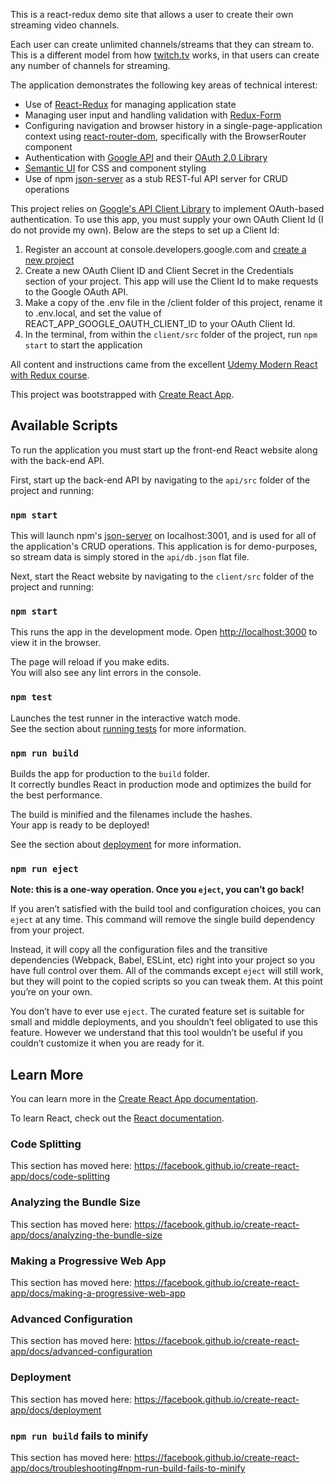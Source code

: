 This is a react-redux demo site that allows a user to create their own streaming video channels. 

Each user can create unlimited channels/streams that they can stream to. This is a different model from how [twitch.tv](https://www.twitch.tv/) works, in that users can create any number of channels for streaming.

The application demonstrates the following key areas of technical interest:

* Use of [React-Redux](https://github.com/reduxjs/react-redux) for managing application state
* Managing user input and handling validation with [Redux-Form](https://redux-form.com/)
* Configuring navigation and browser history in a single-page-application context using [react-router-dom](https://www.npmjs.com/package/react-router-dom), specifically with the BrowserRouter component
* Authentication with [Google API](https://developers.google.com/api-client-library/javascript/reference/referencedocs) and their [OAuth 2.0 Library](https://developers.google.com/api-client-library/javascript/reference/referencedocs#authentication)
* [Semantic UI](https://semantic-ui.com/) for CSS and component styling
* Use of npm [json-server](https://www.npmjs.com/package/json-server) as a stub REST-ful API server for CRUD operations

This project relies on [Google's API Client Library](https://developers.google.com/api-client-library/javascript/reference/referencedocs) to implement OAuth-based authentication. To use this app, you must supply your own OAuth Client Id (I do not provide my own). Below are the steps to set up a Client Id:

1. Register an account at console.developers.google.com and [create a new project](https://console.developers.google.com) 
2. Create a new OAuth Client ID and Client Secret in the Credentials section of your project. This app will use the Client Id to make requests to the Google OAuth API.
3. Make a copy of the .env file in the /client folder of this project, rename it to .env.local, and set the value of REACT_APP_GOOGLE_OAUTH_CLIENT_ID to your OAuth Client Id.
4. In the terminal, from within the `client/src` folder of the project, run `npm start` to start the application

All content and instructions came from the excellent [Udemy Modern React with Redux course](https://www.udemy.com/react-redux/).

This project was bootstrapped with [Create React App](https://github.com/facebook/create-react-app).

## Available Scripts

To run the application you must start up the front-end React website along with the back-end API.

First, start up the back-end API by navigating to the `api/src` folder of the project and running:

### `npm start`

This will launch npm's [json-server](https://www.npmjs.com/package/json-server) on localhost:3001, and is used for all of the application's CRUD operations. This application is for demo-purposes, so stream data is simply stored in the `api/db.json` flat file.

Next, start the React website by navigating to the `client/src` folder of the project and running:

### `npm start`

This runs the app in the development mode. Open [http://localhost:3000](http://localhost:3000) to view it in the browser.

The page will reload if you make edits.<br>
You will also see any lint errors in the console.

### `npm test`

Launches the test runner in the interactive watch mode.<br>
See the section about [running tests](https://facebook.github.io/create-react-app/docs/running-tests) for more information.

### `npm run build`

Builds the app for production to the `build` folder.<br>
It correctly bundles React in production mode and optimizes the build for the best performance.

The build is minified and the filenames include the hashes.<br>
Your app is ready to be deployed!

See the section about [deployment](https://facebook.github.io/create-react-app/docs/deployment) for more information.

### `npm run eject`

**Note: this is a one-way operation. Once you `eject`, you can’t go back!**

If you aren’t satisfied with the build tool and configuration choices, you can `eject` at any time. This command will remove the single build dependency from your project.

Instead, it will copy all the configuration files and the transitive dependencies (Webpack, Babel, ESLint, etc) right into your project so you have full control over them. All of the commands except `eject` will still work, but they will point to the copied scripts so you can tweak them. At this point you’re on your own.

You don’t have to ever use `eject`. The curated feature set is suitable for small and middle deployments, and you shouldn’t feel obligated to use this feature. However we understand that this tool wouldn’t be useful if you couldn’t customize it when you are ready for it.

## Learn More

You can learn more in the [Create React App documentation](https://facebook.github.io/create-react-app/docs/getting-started).

To learn React, check out the [React documentation](https://reactjs.org/).

### Code Splitting

This section has moved here: https://facebook.github.io/create-react-app/docs/code-splitting

### Analyzing the Bundle Size

This section has moved here: https://facebook.github.io/create-react-app/docs/analyzing-the-bundle-size

### Making a Progressive Web App

This section has moved here: https://facebook.github.io/create-react-app/docs/making-a-progressive-web-app

### Advanced Configuration

This section has moved here: https://facebook.github.io/create-react-app/docs/advanced-configuration

### Deployment

This section has moved here: https://facebook.github.io/create-react-app/docs/deployment

### `npm run build` fails to minify

This section has moved here: https://facebook.github.io/create-react-app/docs/troubleshooting#npm-run-build-fails-to-minify
